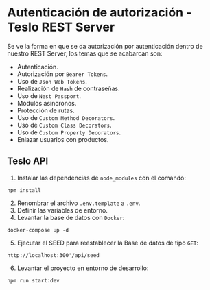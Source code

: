 # Autenticación de autorización - Teslo REST Server

Se ve la forma en que se da autorización por autenticación dentro de nuestro REST Server, los temas que se acabarcan son: 

- Autenticación. 
- Autorización por `Bearer Tokens`.
- Uso de `Json Web Tokens`.
- Realización de `Hash` de contraseñas.
- Uso de `Nest Passport`.
- Módulos asíncronos.
- Protección de rutas.
- Uso de `Custom Method Decorators`.
- Uso de `Custom Class Decorators`.
- Uso de `Custom Property Decorators`.
- Enlazar usuarios con productos.

## Teslo API
1. Instalar las dependencias de `node_modules` con el comando:
```
npm install
```
2. Renombrar el archivo `.env.template` a `.env`.
3. Definir las variables de entorno.
4. Levantar la base de datos con `Docker`:
```
docker-compose up -d
``` 
5. Ejecutar el SEED para reestablecer la Base de datos de tipo `GET`: 
```
http://localhost:300'/api/seed
```
6. Levantar el proyecto en entorno de desarrollo: 
```
npm run start:dev
``` 